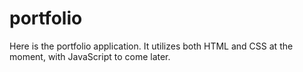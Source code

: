 # portfolio
Here is the portfolio application. It utilizes both HTML and CSS at the moment, with JavaScript to come later.
